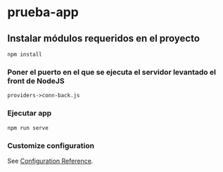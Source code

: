 # prueba-app

## Instalar módulos requeridos en el proyecto
```
npm install
```

### Poner el puerto en el que se ejecuta el servidor levantado el front de NodeJS 
```
providers->conn-back.js
```

### Ejecutar app
```
npm run serve
```

### Customize configuration
See [Configuration Reference](https://cli.vuejs.org/config/).
